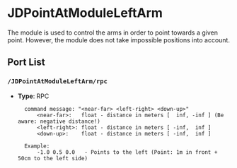# JDPointAtModuleLeftArm

The module is used to control the arms in order to point towards a given point. However, the module does not take impossible positions into account.

## Port List

### ``/JDPointAtModuleLeftArm/rpc``

* **Type**: RPC

	    command message: "<near-far> <left-right> <down-up>"
	        <near-far>:   float - distance in meters [  inf, -inf ] (Be aware: negative distance!)
	        <left-right>: float - distance in meters [ -inf,  inf ]
	        <down-up>:    float - distance in meters [ -inf,  inf ]
	
	    Example:
	        -1.0 0.5 0.0   - Points to the left (Point: 1m in front + 50cm to the left side)